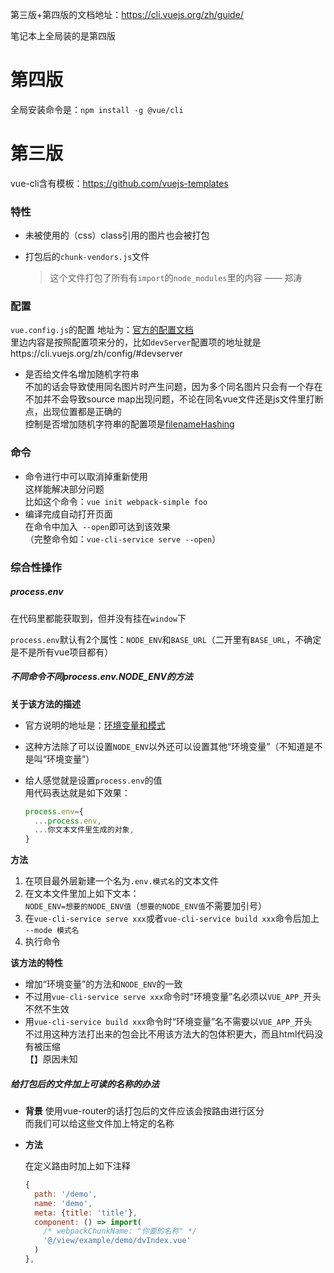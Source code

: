 第三版+第四版的文档地址：https://cli.vuejs.org/zh/guide/



笔记本上全局装的是第四版



# 第四版

全局安装命令是：`npm install -g @vue/cli`











# 第三版


vue-cli含有模板：https://github.com/vuejs-templates



### 特性

- 未被使用的（css）class引用的图片也会被打包

- 打包后的`chunk-vendors.js`文件  

  > 这个文件打包了所有有`import`的`node_modules`里的内容 —— 郑涛







### 配置

`vue.config.js`的配置
地址为：[官方的配置文档](https://cli.vuejs.org/zh/config)  
里边内容是按照配置项来分的，比如`devServer`配置项的地址就是https://cli.vuejs.org/zh/config/#devserver

- 是否给文件名增加随机字符串  
  不加的话会导致使用同名图片时产生问题，因为多个同名图片只会有一个存在  
  不加并不会导致source map出现问题，不论在同名vue文件还是js文件里打断点，出现位置都是正确的  
  控制是否增加随机字符串的配置项是[filenameHashing](https://cli.vuejs.org/zh/config/#filenamehashing)



### 命令

- 命令进行中可以取消掉重新使用  
  这样能解决部分问题  
  比如这个命令：`vue init webpack-simple foo`
- 编译完成自动打开页面  
  在命令中加入` --open`即可达到该效果  
  （完整命令如：`vue-cli-service serve --open`）



### 综合性操作



##### process.env

在代码里都能获取到，但并没有挂在`window`下

`process.env`默认有2个属性：`NODE_ENV`和`BASE_URL`（二开里有`BASE_URL`，不确定是不是所有vue项目都有）



##### 不同命令不同process.env.NODE_ENV的方法

**关于该方法的描述**

- 官方说明的地址是：[环境变量和模式](https://cli.vuejs.org/zh/guide/mode-and-env.html)

- 这种方法除了可以设置`NODE_ENV`以外还可以设置其他“环境变量”（不知道是不是叫“环境变量”）

- 给人感觉就是设置`process.env`的值  
  用代码表达就是如下效果：  

  ```js
  process.env={
    ...process.env,
    ...你文本文件里生成的对象,
  }
  ```

  



**方法**

1. 在项目最外层新建一个名为`.env.模式名`的文本文件
2. 在文本文件里加上如下文本：  
   `NODE_ENV=想要的NODE_ENV值`（`想要的NODE_ENV值`不需要加引号）
3. 在`vue-cli-service serve xxx`或者`vue-cli-service build xxx`命令后加上` --mode 模式名`
4. 执行命令



**该方法的特性**

- 增加“环境变量”的方法和`NODE_ENV`的一致  
- 不过用`vue-cli-service serve xxx`命令时“环境变量”名必须以`VUE_APP_`开头  
  不然不生效
- 用`vue-cli-service build xxx`命令时“环境变量”名不需要以`VUE_APP_`开头  
  不过用这种方法打出来的包会比不用该方法大的包体积更大，而且html代码没有被压缩  
  【】原因未知



##### 给打包后的文件加上可读的名称的办法

- **背景**
  使用vue-router的话打包后的文件应该会按路由进行区分  
  而我们可以给这些文件加上特定的名称

- **方法**

  在定义路由时加上如下注释  

  ```js
  {
    path: '/demo',
    name: 'demo',
    meta: {title: 'title'},
    component: () => import(
      /* webpackChunkName: "你要的名称" */
      '@/view/example/demo/dvIndex.vue'
    )
  },
  ```

  

